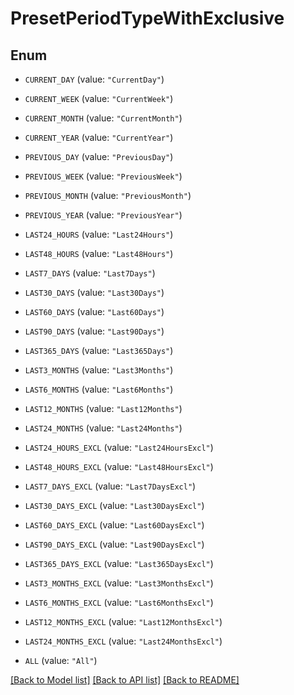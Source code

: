 # PresetPeriodTypeWithExclusive

## Enum


* `CURRENT_DAY` (value: `"CurrentDay"`)

* `CURRENT_WEEK` (value: `"CurrentWeek"`)

* `CURRENT_MONTH` (value: `"CurrentMonth"`)

* `CURRENT_YEAR` (value: `"CurrentYear"`)

* `PREVIOUS_DAY` (value: `"PreviousDay"`)

* `PREVIOUS_WEEK` (value: `"PreviousWeek"`)

* `PREVIOUS_MONTH` (value: `"PreviousMonth"`)

* `PREVIOUS_YEAR` (value: `"PreviousYear"`)

* `LAST24_HOURS` (value: `"Last24Hours"`)

* `LAST48_HOURS` (value: `"Last48Hours"`)

* `LAST7_DAYS` (value: `"Last7Days"`)

* `LAST30_DAYS` (value: `"Last30Days"`)

* `LAST60_DAYS` (value: `"Last60Days"`)

* `LAST90_DAYS` (value: `"Last90Days"`)

* `LAST365_DAYS` (value: `"Last365Days"`)

* `LAST3_MONTHS` (value: `"Last3Months"`)

* `LAST6_MONTHS` (value: `"Last6Months"`)

* `LAST12_MONTHS` (value: `"Last12Months"`)

* `LAST24_MONTHS` (value: `"Last24Months"`)

* `LAST24_HOURS_EXCL` (value: `"Last24HoursExcl"`)

* `LAST48_HOURS_EXCL` (value: `"Last48HoursExcl"`)

* `LAST7_DAYS_EXCL` (value: `"Last7DaysExcl"`)

* `LAST30_DAYS_EXCL` (value: `"Last30DaysExcl"`)

* `LAST60_DAYS_EXCL` (value: `"Last60DaysExcl"`)

* `LAST90_DAYS_EXCL` (value: `"Last90DaysExcl"`)

* `LAST365_DAYS_EXCL` (value: `"Last365DaysExcl"`)

* `LAST3_MONTHS_EXCL` (value: `"Last3MonthsExcl"`)

* `LAST6_MONTHS_EXCL` (value: `"Last6MonthsExcl"`)

* `LAST12_MONTHS_EXCL` (value: `"Last12MonthsExcl"`)

* `LAST24_MONTHS_EXCL` (value: `"Last24MonthsExcl"`)

* `ALL` (value: `"All"`)


[[Back to Model list]](../README.md#documentation-for-models) [[Back to API list]](../README.md#documentation-for-api-endpoints) [[Back to README]](../README.md)


